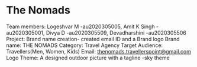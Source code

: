# The Nomads
Team members:   Logeshvar M -au2020305005, 
                Amit K Singh -au2020305001, 
                Divya D -au2020305509, 
                Devadharshini -au2020305506
Project: Brand name creation- created email ID and a Brand logo
Brand name: THE NOMADS
Category: Travel Agency
Target Audience: Travellers(Men, Women, Kids)
Email: thenomads.travellerspoint@gmail.com
Logo Theme: A designed outdoor picture with a tagline -sky theme 

